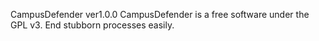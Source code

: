 CampusDefender ver1.0.0
CampusDefender is a free software under the GPL v3.
End stubborn processes easily.